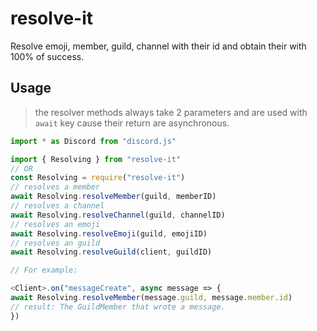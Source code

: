 # resolve-it
Resolve emoji, member, guild, channel with their id and obtain their with 100% of success.

## Usage

> the resolver methods always take 2 parameters and are used with `await` key cause their return are  asynchronous.

```javascript
import * as Discord from "discord.js"

import { Resolving } from "resolve-it"
// OR
const Resolving = require("resolve-it")
// resolves a member
await Resolving.resolveMember(guild, memberID)
// resolves a channel
await Resolving.resolveChannel(guild, channelID)
// resolves an emoji
await Resolving.resolveEmoji(guild, emojiID)
// resolves an guild
await Resolving.resolveGuild(client, guildID)

// For example: 

<Client>.on("messageCreate", async message => {
await Resolving.resolveMember(message.guild, message.member.id)
// result: The GuildMember that wrote a message.
})
  
```
